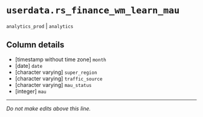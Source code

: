 # `userdata.rs_finance_wm_learn_mau`
`analytics_prod` | `analytics`

## Column details
* [timestamp without time zone] `month`
* [date]      `date`
* [character varying] `super_region`
* [character varying] `traffic_source`
* [character varying] `mau_status`
* [integer]   `mau`

-------------------------------------------------------------------------------
*Do not make edits above this line.*
